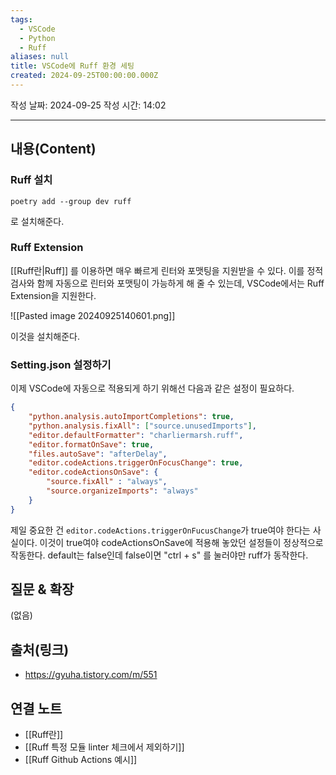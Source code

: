 ```yaml
---
tags:
  - VSCode
  - Python
  - Ruff
aliases: null
title: VSCode에 Ruff 환경 세팅
created: 2024-09-25T00:00:00.000Z
---
```

작성 날짜: 2024-09-25
작성 시간: 14:02


----
## 내용(Content)

### Ruff 설치

```shell
poetry add --group dev ruff
```

로 설치해준다.
###  Ruff Extension

[[Ruff란|Ruff]] 를 이용하면 매우 빠르게 린터와 포맷팅을 지원받을 수 있다. 이를 정적 검사와 함께 자동으로 린터와 포맷팅이 가능하게 해 줄 수 있는데, VSCode에서는 Ruff Extension을 지원한다.

![[Pasted image 20240925140601.png]]

이것을 설치해준다.

### Setting.json 설정하기

이제 VSCode에 자동으로 적용되게 하기 위해선 다음과 같은 설정이 필요하다.

```json
{
    "python.analysis.autoImportCompletions": true,
    "python.analysis.fixAll": ["source.unusedImports"],  
    "editor.defaultFormatter": "charliermarsh.ruff",
    "editor.formatOnSave": true,
    "files.autoSave": "afterDelay",
    "editor.codeActions.triggerOnFocusChange": true,
    "editor.codeActionsOnSave": {
        "source.fixAll" : "always",
        "source.organizeImports": "always"
    }
}
```

제일 중요한 건 `editor.codeActions.triggerOnFucusChange`가 true여야 한다는 사실이다.
이것이 true여야 codeActionsOnSave에 적용해 놓았던 설정들이 정상적으로 작동한다.
default는 false인데 false이면 "ctrl + s" 를 눌러야만 ruff가 동작한다.

## 질문 & 확장

(없음)

## 출처(링크)

- https://gyuha.tistory.com/m/551

## 연결 노트

- [[Ruff란]]
- [[Ruff 특정 모듈 linter 체크에서 제외하기]]
- [[Ruff Github Actions 예시]]







